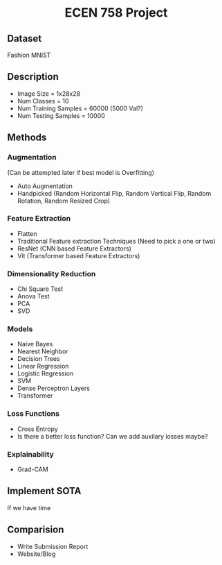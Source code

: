 <h1 style="text-align:center;">ECEN 758 Project</h1>

## Dataset
Fashion MNIST

## Description
- Image Size = 1x28x28
- Num Classes = 10
- Num Training Samples = 60000 (5000 Val?)
- Num Testing Samples = 10000

## Methods
### Augmentation
(Can be attempted later if best model is Overfitting)
- Auto Augmentation
- Handpicked (Random Horizontal Flip, Random Vertical Flip, Random Rotation, Random Resized Crop)
### Feature Extraction
- Flatten
- Traditional Feature extraction Techniques (Need to pick a one or two)
- ResNet (CNN based Feature Extractors) 
- Vit (Transformer based Feature Extractors) 
### Dimensionality Reduction
- Chi Square Test
- Anova Test
- PCA
- SVD
### Models
- Naive Bayes
- Nearest Neighbor
- Decision Trees
- Linear Regression
- Logistic Regression
- SVM
- Dense Perceptron Layers
- Transformer
### Loss Functions
- Cross Entropy
- Is there a better loss function? Can we add auxilary losses maybe?
### Explainability
- Grad-CAM
## Implement SOTA
If we have time

## Comparision
- Write Submission Report
- Website/Blog